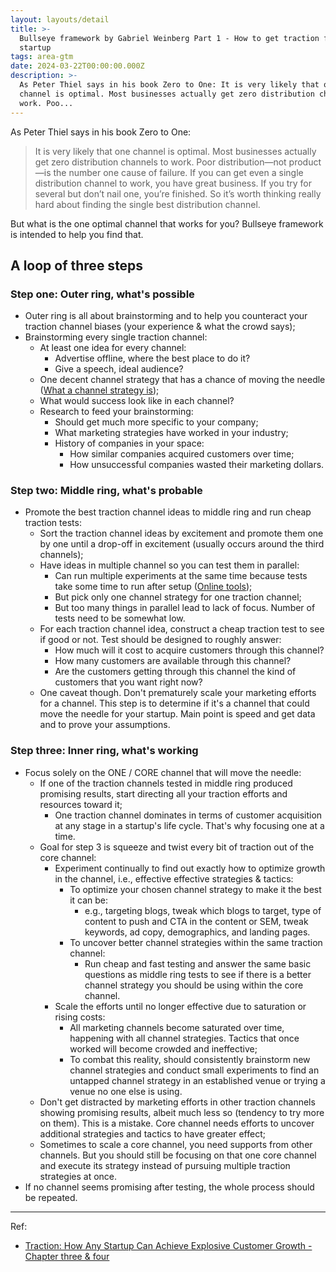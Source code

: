 ```yaml
---
layout: layouts/detail
title: >-
  Bullseye framework by Gabriel Weinberg Part 1 - How to get traction for your
  startup
tags: area-gtm
date: 2024-03-22T00:00:00.000Z
description: >-
  As Peter Thiel says in his book Zero to One: It is very likely that one
  channel is optimal. Most businesses actually get zero distribution channels to
  work. Poo...
---
```

As Peter Thiel says in his book Zero to One:

> It is very likely that one channel is optimal. Most businesses actually get zero distribution channels to work. Poor distribution—not product—is the number one cause of failure. If you can get even a single distribution channel to work, you have great business. If you try for several but don’t nail one, you’re finished. So it’s worth thinking really hard about finding the single best distribution channel.

But what is the one optimal channel that works for you? Bullseye framework is intended to help you find that. 

## A loop of three steps

### Step one: Outer ring, what's possible
* Outer ring is all about brainstorming and to help you counteract your traction channel biases (your experience & what the crowd says); 
* Brainstorming every single traction channel:
  * At least one idea for every channel: 
    * Advertise offline, where the best place to do it? 
    * Give a speech, ideal audience? 
  * One decent channel strategy that has a chance of moving the needle (<a href="https://www.littletunnel.com/reference/849C3067/" data-note-url="/reference/849C3067/">What a channel strategy is</a>); 
  * What would success look like in each channel? 
  * Research to feed your brainstorming: 
    * Should get much more specific to your company; 
    * What marketing strategies have worked in your industry; 
    * History of companies in your space: 
      * How similar companies acquired customers over time; 
      * How unsuccessful companies wasted their marketing dollars. 

### Step two: Middle ring, what's probable
* Promote the best traction channel ideas to middle ring and run cheap traction tests: 
  * Sort the traction channel ideas by excitement and promote them one by one until a drop-off in excitement (usually occurs around the third channels); 
  * Have ideas in multiple channel so you can test them in parallel: 
    * Can run multiple experiments at the same time because tests take some time to run after setup (<a href="https://www.littletunnel.com/reference/214BDFB8/" data-note-url="/reference/214BDFB8/">Online tools</a>); 
    * But pick only one channel strategy for one traction channel; 
    * But too many things in parallel lead to lack of focus. Number of tests need to be somewhat low. 
  * For each traction channel idea, construct a cheap traction test to see if good or not. Test should be designed to roughly answer: 
    * How much will it cost to acquire customers through this channel? 
    * How many customers are available through this channel? 
    * Are the customers getting through this channel the kind of customers that you want right now? 
  * One caveat though. Don't prematurely scale your marketing efforts for a channel. This step is to determine if it's a channel that could move the needle for your startup. Main point is speed and get data and to prove your assumptions. 

### Step three: Inner ring, what's working
* Focus solely on the ONE / CORE channel that will move the needle: 
  * If one of the traction channels tested in middle ring produced promising results, start directing all your traction efforts and resources toward it; 
    * One traction channel dominates in terms of customer acquisition at any stage in a startup's life cycle. That's why focusing one at a time. 
  * Goal for step 3 is squeeze and twist every bit of traction out of the core channel: 
    * Experiment continually to find out exactly how to optimize growth in the channel, i.e., effective effective strategies & tactics: 
      * To optimize your chosen channel strategy to make it the best it can be: 
        * e.g., targeting blogs, tweak which blogs to target, type of content to push and CTA in the content or SEM, tweak keywords, ad copy, demographics, and landing pages. 
      * To uncover better channel strategies within the same traction channel: 
        * Run cheap and fast testing and answer the same basic questions as middle ring tests to see if there is a better channel strategy you should be using within the core channel. 
    * Scale the efforts until no longer effective due to saturation or rising costs: 
      * All marketing channels become saturated over time, happening with all channel strategies. Tactics that once worked will become crowded and ineffective; 
      * To combat this reality, should consistently brainstorm new channel strategies and conduct small experiments to find an untapped channel strategy in an established venue or trying a venue no one else is using. 
  * Don't get distracted by marketing efforts in other traction channels showing promising results, albeit much less so (tendency to try more on them). This is a mistake. Core channel needs efforts to uncover additional strategies and tactics to have greater effect; 
  * Sometimes to scale a core channel, you need supports from other channels. But you should still be focusing on that one core channel and execute its strategy instead of pursuing multiple traction strategies at once. 
* If no channel seems promising after testing, the whole process should be repeated. 

---

Ref:
* <a href="https://www.amazon.com/Traction-Startup-Achieve-Explosive-Customer/dp/1591848369" target="_blank">Traction: How Any Startup Can Achieve Explosive Customer Growth - Chapter three & four</a>

